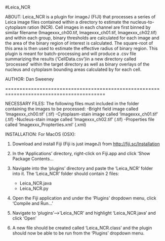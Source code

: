 #Leica_NCR

ABOUT:
Leica_NCR is a plugin for imageJ (FIJI) that processes a series of Leica image files contained within a directory to estimate the nucleus-to-cytoplasm ration (NCR). Cell images in each channel are first binned by similar filename (Imagexxx_ch00.tif, Imagexxx_ch01.tif, Imagexxx_ch02.tif) and within each group, binary thresholds are calculated for each image and the area of the binary region of interest is calculated. The square-root of this area is then used to estimate the effective radius of binary region. This plugin is meant for batch-processing and will produce a .csv file summarizing the results (‘CellData.csv’)in a new directory called ‘processed’ within the target directory as well as binary overlays of the nucleus and cytoplasm bounding areas calculated by for each cell. 

AUTHOR: 
Dan Sweeney 

=========================================================================================

NECESSARY FILES:
The following files must included in the folder containing the images to be processed:
-Bright field image called 	‘Imagexxx_ch00.tif’ 		(.tif)
-Cytoplasm-stain image called 	‘Imagexxx_ch01.tif’ 		(.tif)
-Nucleus-stain image called 	‘Imagexxx_ch02.tif’ 		(.tif)
-Properties file called		‘Imagexxx_Propterties.xml’ 	(.xml)


INSTALLATION:
For MacOS (OSX):

1. Download and install Fiji (Fiji is just imageJ) from http://fiji.sc/Installation

2. In the ‘Applications’ directory, right-click on Fiji.app and click ‘Show Package Contents…

3. Navigate into the ‘plugins’ directory and paste the ‘Leica_NCR’ folder into it. The ‘Leica_NCR’ folder should contain 2 files: 
	- Leica_NCR.java
	- Leica_NCR.py

4. Open the Fiji application and under the ‘Plugins’ dropdown menu, click ‘Compile and Run…’

5. Navigate to ‘plugins’—>’Leica_NCR’ and highlight ‘Leica_NCR.java’ and click ‘Open’

6. A new file should be created called ‘Leica_NCR.class’ and the plugin should now be able to be run from the ‘Plugins’ dropdown menu.
